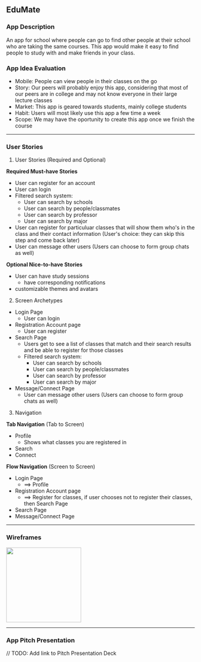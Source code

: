## EduMate 

### App Description
An app for school where people can go to find other people at their school who are taking the same courses. This app would make it easy to find people to study with and make friends in your class.

### App Idea Evaluation
- Mobile: People can view people in their classes on the go
- Story: Our peers will probably enjoy this app, considering that most of our peers are in college and may not know everyone in their large lecture classes
- Market: This app is geared towards students, mainly college students
- Habit: Users will most likely use this app a few time a week
- Scope: We may have the oportunity to create this app once we finish the course

---

### User Stories
1. User Stories (Required and Optional)

**Required Must-have Stories**

 * User can register for an account
 * User can login
 * Filtered search system:
     * User can search by schools
     * User can search by people/classmates
     * User can search by professor
     * User can search by major
 * User can register for particuluar classes that will show them who's in the class and their contact information (User's choice: they can skip this step and come back later)
 * User can message other users (Users can choose to form group chats as well)
 
**Optional Nice-to-have Stories**

 * User can have study sessions
     * have corresponding notifications
 * customizable themes and avatars
 
 
 2. Screen Archetypes

 * Login Page
   * User can login
 * Registration Account page
   * User can register
 * Search Page
     * Users get to see a list of classes that match and their search results and be able to register for those classes
     * Filtered search system:
         * User can search by schools
         * User can search by people/classmates
         * User can search by professor
         * User can search by major
 * Message/Connect Page
     * User can message other users (Users can choose to form group chats as well)
 

3. Navigation

**Tab Navigation** (Tab to Screen)

 * Profile
     * Shows what classes you are registered in
 * Search
 * Connect
 
**Flow Navigation** (Screen to Screen)

 * Login Page
     * ==> Profile
 * Registration Account page
     * ==> Register for classes, if user chooses not to register their classes, then Search Page
 * Search Page
 * Message/Connect Page
---

### Wireframes
<img src="http://g.recordit.co/UBIaPmejnk.gif" width=200><br>

---

### App Pitch Presentation
// TODO: Add link to Pitch Presentation Deck
